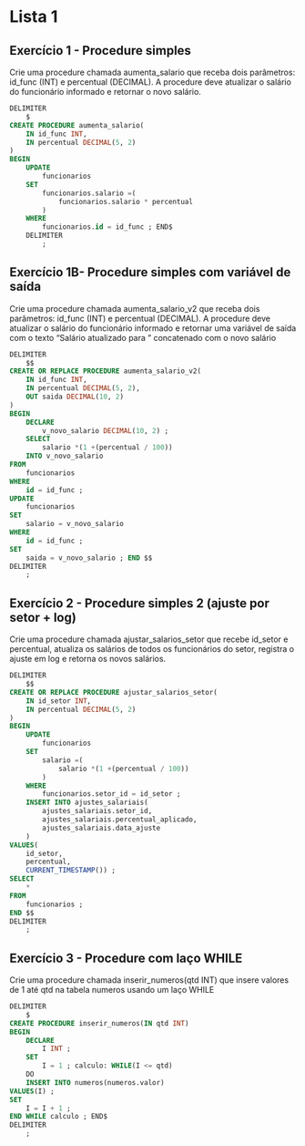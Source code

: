 # Lista 1

## Exercício 1 - Procedure simples

Crie uma procedure chamada aumenta_salario que receba dois parâmetros: id_func (INT) e percentual (DECIMAL). A procedure deve atualizar o salário do funcionário informado e retornar o novo salário.

```sql
DELIMITER
    $
CREATE PROCEDURE aumenta_salario(
    IN id_func INT,
    IN percentual DECIMAL(5, 2)
)
BEGIN
    UPDATE
        funcionarios
    SET
        funcionarios.salario =(
            funcionarios.salario * percentual
        )
    WHERE
        funcionarios.id = id_func ; END$
    DELIMITER
        ;
```

## Exercício 1B- Procedure simples com variável de saída

Crie uma procedure chamada aumenta_salario_v2 que receba dois parâmetros: id_func (INT) e percentual (DECIMAL). A procedure deve atualizar o salário do funcionário informado e retornar uma variável de saída com o texto “Salário atualizado para ” concatenado com o novo salário

```sql
DELIMITER
    $$
CREATE OR REPLACE PROCEDURE aumenta_salario_v2(
    IN id_func INT,
    IN percentual DECIMAL(5, 2),
    OUT saida DECIMAL(10, 2)
)
BEGIN
    DECLARE
        v_novo_salario DECIMAL(10, 2) ;
    SELECT
        salario *(1 +(percentual / 100))
    INTO v_novo_salario
FROM
    funcionarios
WHERE
    id = id_func ;
UPDATE
    funcionarios
SET
    salario = v_novo_salario
WHERE
    id = id_func ;
SET
    saida = v_novo_salario ; END $$
DELIMITER
    ;
```

## Exercício 2 - Procedure simples 2 (ajuste por setor + log)

Crie uma procedure chamada ajustar_salarios_setor que recebe id_setor e percentual, atualiza os salários de todos os funcionários do setor, registra o ajuste em log e retorna os novos salários.

```sql
DELIMITER
    $$
CREATE OR REPLACE PROCEDURE ajustar_salarios_setor(
    IN id_setor INT,
    IN percentual DECIMAL(5, 2)
)
BEGIN
    UPDATE
        funcionarios
    SET
        salario =(
            salario *(1 +(percentual / 100))
        )
    WHERE
        funcionarios.setor_id = id_setor ;
    INSERT INTO ajustes_salariais(
        ajustes_salariais.setor_id,
        ajustes_salariais.percentual_aplicado,
        ajustes_salariais.data_ajuste
    )
VALUES(
    id_setor,
    percentual,
    CURRENT_TIMESTAMP()) ;
SELECT
    *
FROM
    funcionarios ;
END $$
DELIMITER
    ;
```

## Exercício 3 - Procedure com laço WHILE

Crie uma procedure chamada inserir_numeros(qtd INT) que insere valores de 1 até qtd na tabela numeros usando um laço WHILE

```sql
DELIMITER
    $
CREATE PROCEDURE inserir_numeros(IN qtd INT)
BEGIN
    DECLARE
        I INT ;
    SET
        I = 1 ; calculo: WHILE(I <= qtd)
    DO
    INSERT INTO numeros(numeros.valor)
VALUES(I) ;
SET
    I = I + 1 ;
END WHILE calculo ; END$
DELIMITER
    ;
```
